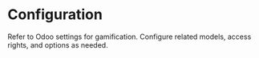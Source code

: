 # Configuration

Refer to Odoo settings for gamification. Configure related models, access rights, and options as needed.
